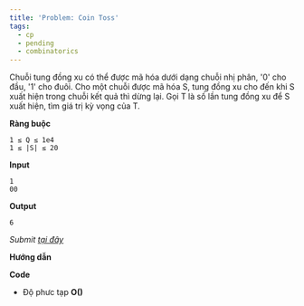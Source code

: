 ```yaml
---
title: 'Problem: Coin Toss'
tags:
  - cp
  - pending
  - combinatorics
---
```

Chuỗi tung đồng xu có thể được mã hóa dưới dạng chuỗi nhị phân, '0' cho đầu, '1' cho đuôi. 
Cho một chuỗi được mã hóa S, tung đồng xu cho đến khi S xuất hiện trong chuỗi kết quả thì dừng lại. Gọi T là số lần tung đồng xu để S xuất hiện, tìm giá trị kỳ vọng của T.

**Ràng buộc**

```
1 ≤ Q ≤ 1e4
1 ≤ |S| ≤ 20

```

**Input**

```
1
00
```

**Output**

```
6
```

<!--more-->

*Submit [tại đây](https://oj.vnoi.info/problem/icpc21_mb_c)*

**Hướng dẫn**


**Code**

- Độ phưc tạp **O()**

```cpp

```
